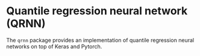 # Quantile regression neural network (QRNN)

The ``qrnn`` package provides an implementation of quantile regression neural networks on
top of Keras and Pytorch.
